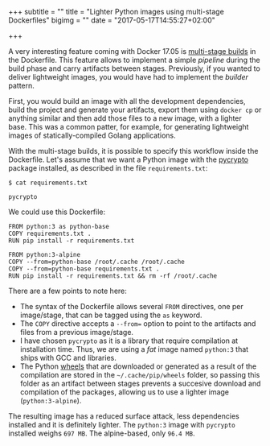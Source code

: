 +++
subtitle = ""
title = "Lighter Python images using multi-stage Dockerfiles"
bigimg = ""
date = "2017-05-17T14:55:27+02:00"

+++

A very interesting feature coming with Docker 17.05 is [multi-stage builds](https://docs.docker.com/engine/userguide/eng-image/multistage-build) in the Dockerfile. This feature allows to implement a simple *pipeline* during the build phase and carry artifacts between stages. Previously, if you wanted to deliver lightweight images, you would have had to implement the *builder* pattern.

First, you would build an image with all the development dependencies, build the project and generate your artifacts, export them using `docker cp` or anything similar and then add those files to a new image, with a lighter base. This was a common patter, for example, for generating lightweight images of statically-compiled Golang applications.

With the multi-stage builds, it is possible to specify this workflow inside the Dockerfile. Let's assume that we want a Python image with the [pycrypto](https://pypi.python.org/pypi/pycrypto) package installed, as described in the file `requirements.txt`:

```
$ cat requirements.txt

pycrypto
```

We could use this Dockerfile:

```
FROM python:3 as python-base
COPY requirements.txt .
RUN pip install -r requirements.txt

FROM python:3-alpine
COPY --from=python-base /root/.cache /root/.cache
COPY --from=python-base requirements.txt .
RUN pip install -r requirements.txt && rm -rf /root/.cache
```

There are a few points to note here:

- The syntax of the Dockerfile allows several `FROM` directives, one per image/stage, that can be tagged using the `as` keyword.
- The `COPY` directive accepts a `--from=` option to point to the artifacts and files from a previous image/stage.
- I have chosen `pycrypto` as it is a library that require compilation at installation time. Thus, we are using a *fat* image named `python:3` that ships with GCC and libraries.
- The Python [wheels](http://pythonwheels.com/) that are downloaded or generated as a result of the compilation are stored in the `~/.cache/pip/wheels` folder, so passing this folder as an artifact between stages prevents a succesive download and compilation of the packages, allowing us to use a lighter image (`python:3-alpine`).

The resulting image has a reduced surface attack, less dependencies installed and it is definitely lighter. The `python:3` image with `pycrypto` installed weighs `697 MB`. The alpine-based, only `96.4 MB`.

